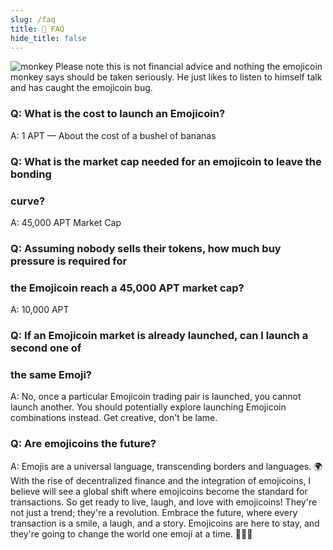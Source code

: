 ```yaml
---
slug: /faq
title: 💬 FAQ
hide_title: false
---
```


![monkey](./monkey.png "monkey")
Please note this is not financial advice and nothing the emojicoin monkey says
should be taken seriously. He just likes to listen to himself talk and has
caught the emojicoin bug.

### Q: What is the cost to launch an Emojicoin?

A:  1 APT — About the cost of a bushel of bananas

### Q: What is the market cap needed for an emojicoin to leave the bonding

### curve?

A:  45,000 APT Market Cap

### Q: Assuming nobody sells their tokens, how much buy pressure is required for

### the Emojicoin reach a 45,000 APT market cap?

A:  10,000 APT

### Q: If an Emojicoin market is already launched, can I launch a second one of

### the same Emoji?

A:  No, once a particular Emojicoin trading pair is launched, you cannot launch
another. You should potentially explore launching Emojicoin combinations
instead. Get creative, don't be lame.

### Q: Are emojicoins the future?

A: Emojis are a universal language, transcending borders and languages. 🌍 With
the rise of decentralized finance and the integration of emojicoins, I believe
will see a global shift where emojicoins become the standard for transactions.
So get ready to live, laugh, and love with emojicoins! They're not just a
trend; they're a revolution. Embrace the future, where every transaction is a
smile, a laugh, and a story. Emojicoins are here to stay, and they're going
to change the world one emoji at a time. 🌈🚀💖
